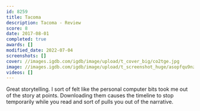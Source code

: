 ```yaml
---
id: 8259
title: Tacoma
description: Tacoma - Review
score: 8
date: 2017-08-01
completed: true
awards: []
modified_date: 2022-07-04
screenshots: []
cover: //images.igdb.com/igdb/image/upload/t_cover_big/co2tge.jpg
image: //images.igdb.com/igdb/image/upload/t_screenshot_huge/asopfqu9nzmiukclwfk6.jpg
videos: []
---
```

Great storytelling. I sort of felt like the personal computer bits took me out of the story at points. Downloading them causes the timeline to stop temporarily while you read and sort of pulls you out of the narrative.